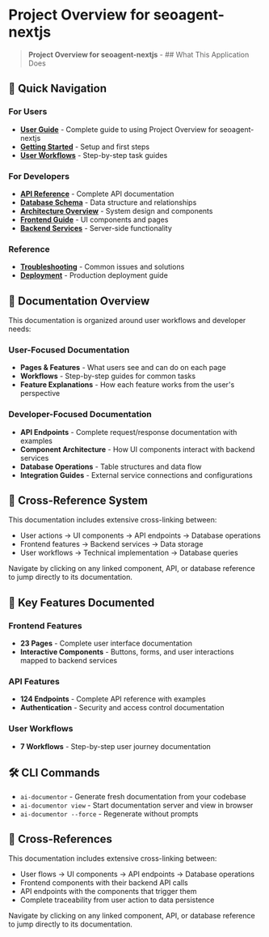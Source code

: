 # Project Overview for seoagent-nextjs

> **Project Overview for seoagent-nextjs** - ## What This Application Does

## 🚀 Quick Navigation

### For Users
- [**User Guide**](user-guide.md) - Complete guide to using Project Overview for seoagent-nextjs
- [**Getting Started**](getting-started.md) - Setup and first steps
- [**User Workflows**](user-flows.md) - Step-by-step task guides

### For Developers
- [**API Reference**](api.md) - Complete API documentation
- [**Database Schema**](database.md) - Data structure and relationships
- [**Architecture Overview**](architecture.md) - System design and components
- [**Frontend Guide**](frontend.md) - UI components and pages
- [**Backend Services**](backend.md) - Server-side functionality

### Reference
- [**Troubleshooting**](troubleshooting.md) - Common issues and solutions
- [**Deployment**](deployment.md) - Production deployment guide

## 📖 Documentation Overview

This documentation is organized around user workflows and developer needs:

### User-Focused Documentation
- **Pages & Features** - What users see and can do on each page
- **Workflows** - Step-by-step guides for common tasks  
- **Feature Explanations** - How each feature works from the user's perspective

### Developer-Focused Documentation
- **API Endpoints** - Complete request/response documentation with examples
- **Component Architecture** - How UI components interact with backend services
- **Database Operations** - Table structures and data flow
- **Integration Guides** - External service connections and configurations

## 🔗 Cross-Reference System

This documentation includes extensive cross-linking between:
- User actions → UI components → API endpoints → Database operations
- Frontend features → Backend services → Data storage
- User workflows → Technical implementation → Database queries

Navigate by clicking on any linked component, API, or database reference to jump directly to its documentation.

## 📝 Key Features Documented

### Frontend Features
- **23 Pages** - Complete user interface documentation
- **Interactive Components** - Buttons, forms, and user interactions mapped to backend services

### API Features  
- **124 Endpoints** - Complete API reference with examples
- **Authentication** - Security and access control documentation

### User Workflows
- **7 Workflows** - Step-by-step user journey documentation

## 🛠️ CLI Commands

- `ai-documentor` - Generate fresh documentation from your codebase
- `ai-documentor view` - Start documentation server and view in browser
- `ai-documentor --force` - Regenerate without prompts

## 🔗 Cross-References

This documentation includes extensive cross-linking between:
- User flows → UI components → API endpoints → Database operations
- Frontend components with their backend API calls
- API endpoints with the components that trigger them
- Complete traceability from user action to data persistence

Navigate by clicking on any linked component, API, or database reference to jump directly to its documentation.
